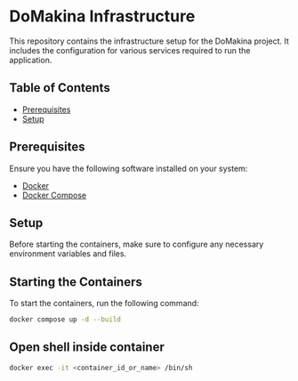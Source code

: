 # DoMakina Infrastructure

This repository contains the infrastructure setup for the DoMakina project. It includes the configuration for various services required to run the application.

## Table of Contents

- [Prerequisites](#prerequisites)
- [Setup](#setup)


## Prerequisites

Ensure you have the following software installed on your system:

- [Docker](https://www.docker.com/)
- [Docker Compose](https://docs.docker.com/compose/)

## Setup

Before starting the containers, make sure to configure any necessary environment variables and files.

## Starting the Containers

To start the containers, run the following command:

```bash
docker compose up -d --build
```

## Open shell inside container

```bash
docker exec -it <container_id_or_name> /bin/sh
```
